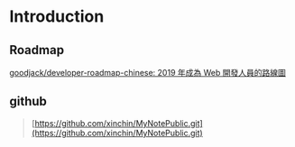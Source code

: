 # Introduction


## Roadmap

[goodjack/developer-roadmap-chinese: 2019 年成為 Web 開發人員的路線圖](https://github.com/goodjack/developer-roadmap-chinese)


## github

> [https://github.com/xinchin/MyNotePublic.git](https://github.com/xinchin/MyNotePublic.git)




